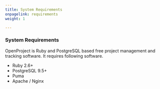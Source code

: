```yaml
---
title: System Requirements
onpagelink: requirements
weight: 1

---
```


### **System Requirements**

OpenProject is Ruby and PostgreSQL based free project management and tracking software. It requires following software.

*   Ruby 2.6+
*   PostgreSQL 9.5+
*   Puma
*   Apache / Nginx
